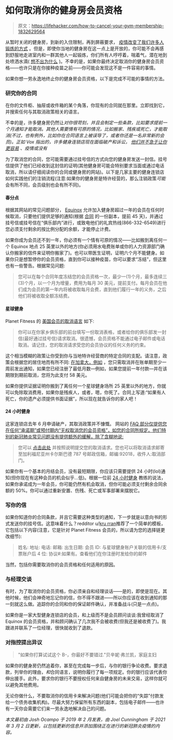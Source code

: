 # 如何取消你的健身房会员资格

> 原文：<https://lifehacker.com/how-to-cancel-your-gym-membership-1832629564>

从暂时关闭的健身房，到新的入住限制，再到屏蔽要求， [疫情改变了我们许多人锻炼的方式](https://lifehacker.com/the-best-reasons-to-work-out-at-home-according-to-our-1846095188) 。但是，即使你当地的健身房在这一点上是开放的，你可能不会再感到舒服地走进室内和一群其他人一起锻炼，你们所有人哼哼着，喘着气，潜在地到处喷洒水滴( [想不出为什么](https://vitals.lifehacker.com/if-everyone-isnt-masking-up-at-your-gym-stay-home-1846383523?_ga=2.10479349.1528767182.1614634622-1165515971.1606746987) )。不幸的是，如果你最终决定取消你的健身房会员资格——也许只是在你接种疫苗之前——你可能会发现这不是一件容易的事情。



如果你想一劳永逸地终止你的健身房会员资格，以下是完成不可能的事情的方法。

### **研究你的合同**

在你的文件柜、抽屉或收件箱的某个角落，你现有的合同就在那里。立即找到它，并搜索任何与其取消政策相关的语言。

不幸的是，许多健身房仍然让*对你很苛刻，并且会制定一些条款，比如要求提前一个月通知才能取消。其他人需要情有可原的情况，比如搬家、残疾或死亡，才能取消(不过，也有例外，比如你在合同语言上被误导了，或者你还是一名非常新的会员)。正如 Vox 指出的，许多健身连锁店现在面临破产和诉讼， [他们并不急于让你更容易](https://www.vox.com/the-goods/21497534/cancel-gym-membership-crunch-equinox-planet-fitness) 、疫情或没有*

为了取消您的合同，您可能需要通过挂号信的方式向您的健身房发送一封信。挂号信提供了他们已经收到这封信的证明(其他健身房可能会特别要求当面或通过电话取消，所以请仔细阅读你的合同或健身房的网站)。以下是几家主要的健身连锁店如何实践他们的注销流程(注意:如果你的健身房是特许经营的，那么注销政策*可能*会有所不同，会员级别也会有所不同)。

#### **春分点**

根据其网站的常见问题部分， [Equinox](https://d3aencwbm6zmht.cloudfront.net/asset/224131/manual_highlighted.pdf) 允许加入健身房超过一年的会员在任何时候取消，只要他们提供足够的通知(根据 [合同](https://d3aencwbm6zmht.cloudfront.net/asset/224131/manual_highlighted.pdf) 的一份副本，提前 45 天)，并通过挂号信或挂号信在“俱乐部内”进行，或致电他们的礼宾热线(866-332-6549)进行您必须支付剩余的按比例分配的余额，才能停止计费。

如果你成为会员还不到一年，你必须有一个情有可原的情况——比如搬到离任何一个 Equinox 地点 25 英里以外的地方(你必须用水电费账单或你的人力资源部门确认你搬家的信件来证明你搬家了)。也可以带医生证明，证明六个月不能健身。如果你只是想暂停你的会员资格，直到你可以接种疫苗，你可以要求“冻结”，但这里也有一些警告。根据常见问题:

> 您可以在每个合同年度冻结您的会员资格一次，最少一(1)个月，最多连续三(3)个月，以一个月为增量，费用为每月 30 美元，提前支付。每月会员在他们成为会员的第一年内将被收取每月会费，直到他们履行一年的义务，之后他们将被收取全额冻结费。

#### **星球健身**

Planet Fitness 的 [美国会员的取消语言](https://www.planetfitness.com/about-planet-fitness/customer-service/membership-faqs) 如下:

> 你可以在你家乡俱乐部的前台填写一份取消表格，或者给你的俱乐部发一封信(最好通过挂号信)请求取消。很遗憾，会员资格不能通过电子邮件或电话取消。请记住，您的取消请求受您的会员协议的任何义务的约束。

这个相当模糊的政策让你受到你与当地特许经营商的特定合同的支配。请注意，政策会根据您的居住地而有所不同: [在加拿大，例如](https://www.planetfitness.ca/about-planet-fitness/planet-fitness-policies) ，您只需取消并在账单期至少一周前发出通知，如果您已经注册了最低月数—例如，如果您提前一年付款—并在该期限到期前取消，您将为此支付 58 美元。

如果你提供证据证明你搬到了离任何一个星球健身场所 25 英里以外的地方，你就可以免除取消费用，如果你是残疾人，或者，嗯，你死了。合同上写道:“如果有人死亡，你的遗产必须提供书面证据”，所以现在就告诉你的家人吧！

#### **24 小时健身**

这家连锁店去年 6 月申请破产，其取消政策并不慷慨。 网站的 [FAQ 部分仅提供您在任何“承诺期”或预付期内“无权取消您的会员资格”，如您的合同所规定。他们特别的新冠肺炎常见问题没有提供额外的缓解，除了含糊地说:](https://www.24hourfitness.com/company/faq/)

> 您可以 [点击此处](https://www.24hourfitness.com/membership/cancel/) 并按照说明提交您的取消请求。您也可以将取消请求邮寄至加利福尼亚州卡尔斯巴德 787 号邮政信箱，邮编:92018，收件人:取消部门。

如果你有一个基本的月结会员，没有最短期限，你应该只需要提供 24 小时(lol)通知(但你现在有这种会员的机会似乎...低)。根据一位前 [24 小时健身](https://www.quora.com/I-have-a-12-month-commitment-plan-at-24-Hour-Fitness-how-can-I-get-out-of-that-plan) 教练的说法，如果你承诺成为一年会员，你可能仍然有机会取消，但你可能必须支付剩余合同余额的 50%。你可以通过重新安置、伤残、死亡或军事部署来摆脱它。

### 写你的信

如果你知道你的合同条款，并且它需要这种类型的通知，下一步就是以意向书的形式发送你的挂号信。这意味着什么？redditor u/[kru rran](https://www.reddit.com/user/krurran)推荐了一个简单的模板，它包括以下内容(注意，它是针对 Planet Fitness 会员的，所以请为您的选择链更改细节):

> 姓名:
> 地址:
> 电话:
> 邮箱:
> 出生日期:
> 会员 ID:
> 与星球健身账户关联的信用卡/支票账户后 4 位:
> 协议#:如果有。查看他们在你注册时发给你的邮件

当然，包括你需要取消你的会员资格和任何适用的原因。

### **与经理交谈**

有时，为了取消你的会员资格，你必须亲自和经理谈话——是的，即使是现在。其他时候，他们会神奇地忘记你的信，你不得不跟进——所以你应该在收到通知的那一刻就这么做。追踪你的合同和你的保证邮件确认，并准备战斗(只是一点点)。

如果你是一家大型健身连锁店的会员，和上级而不是会员顾问谈谈:我曾经取消了 Equinox 的会员资格，并和顾问确认了几次我不会被收费(但我还是被收费了)。我跟进并联系了一位经理，很快就收到了退款。

### **对指控提出异议**

> "如果你打算试试这个 B-，你最好不要错过."贝辛妮·弗兰凯，家庭主妇

如果你的健身房仍然追着你，甚至在完成每一步后，与你的银行争论收费。要求退款，列举你的理由，*和*合同语言，说明你履行了每一项规定。你的银行应该代表你伸出援手。此外，要求你的银行不要授权任何来自健身房的未来交易，这样你就可以避免其他费用。

无论你做什么，不要取消你的信用卡来解决问题(他们可能会把你的“失踪”付款发给一个债务收集机构)。尽最大努力保留所有东西的副本，包括电子邮件——也许有一天你会需要它们来一劳永逸地解决自己的问题。

*本文最初由 Josh Ocampo 于 2019 年 2 月发表，由 Joel Cunningham 于 2021 年 3 月 2 日更新，以包括更新的信息并添加围绕正在进行的新冠肺炎疫情的内容。*